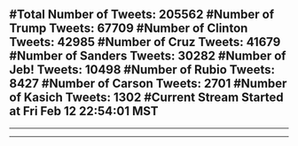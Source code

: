 #Total Number of Tweets: 205562 
#Number of Trump Tweets: 67709
#Number of Clinton Tweets: 42985
#Number of Cruz Tweets: 41679
#Number of Sanders Tweets: 30282
#Number of Jeb! Tweets: 10498
#Number of Rubio Tweets: 8427
#Number of Carson Tweets: 2701
#Number of Kasich Tweets: 1302
#Current Stream Started at Fri Feb 12 22:54:01 MST
---
---
---
